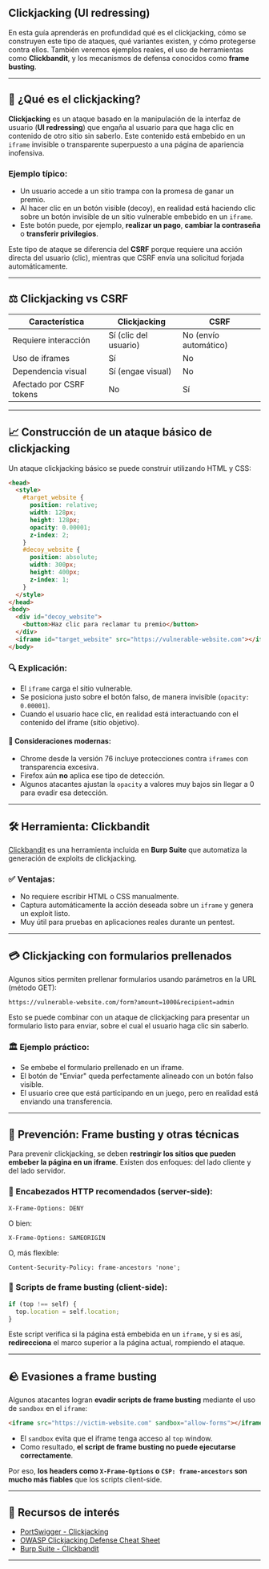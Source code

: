## Clickjacking (UI redressing)

En esta guía aprenderás en profundidad qué es el clickjacking, cómo se construyen este tipo de ataques, qué variantes existen, y cómo protegerse contra ellos. También veremos ejemplos reales, el uso de herramientas como **Clickbandit**, y los mecanismos de defensa conocidos como **frame busting**.

---

## 🔐 ¿Qué es el clickjacking?

**Clickjacking** es un ataque basado en la manipulación de la interfaz de usuario (**UI redressing**) que engaña al usuario para que haga clic en contenido de otro sitio sin saberlo. Este contenido está embebido en un `iframe` invisible o transparente superpuesto a una página de apariencia inofensiva.

### Ejemplo típico:

* Un usuario accede a un sitio trampa con la promesa de ganar un premio.
* Al hacer clic en un botón visible (decoy), en realidad está haciendo clic sobre un botón invisible de un sitio vulnerable embebido en un `iframe`.
* Este botón puede, por ejemplo, **realizar un pago**, **cambiar la contraseña** o **transferir privilegios**.

Este tipo de ataque se diferencia del **CSRF** porque requiere una acción directa del usuario (clic), mientras que CSRF envía una solicitud forjada automáticamente.

---

## ⚖️ Clickjacking vs CSRF

| Característica           | Clickjacking          | CSRF                  |
| ------------------------ | --------------------- | --------------------- |
| Requiere interacción     | Sí (clic del usuario) | No (envío automático) |
| Uso de iframes           | Sí                    | No                    |
| Dependencia visual       | Sí (engae visual)     | No                    |
| Afectado por CSRF tokens | No                    | Sí                    |

---

## 📈 Construcción de un ataque básico de clickjacking

Un ataque clickjacking básico se puede construir utilizando HTML y CSS:

```html
<head>
  <style>
    #target_website {
      position: relative;
      width: 128px;
      height: 128px;
      opacity: 0.00001;
      z-index: 2;
    }
    #decoy_website {
      position: absolute;
      width: 300px;
      height: 400px;
      z-index: 1;
    }
  </style>
</head>
<body>
  <div id="decoy_website">
    <button>Haz clic para reclamar tu premio</button>
  </div>
  <iframe id="target_website" src="https://vulnerable-website.com"></iframe>
</body>
```

### 🔍 Explicación:

* El `iframe` carga el sitio vulnerable.
* Se posiciona justo sobre el botón falso, de manera invisible (`opacity: 0.00001`).
* Cuando el usuario hace clic, en realidad está interactuando con el contenido del iframe (sitio objetivo).

#### 🚫 Consideraciones modernas:

* Chrome desde la versión 76 incluye protecciones contra `iframes` con transparencia excesiva.
* Firefox aún **no** aplica ese tipo de detección.
* Algunos atacantes ajustan la `opacity` a valores muy bajos sin llegar a 0 para evadir esa detección.

---

## 🛠️ Herramienta: Clickbandit

[Clickbandit](https://portswigger.net/burp/documentation/desktop/tools/clickbandit) es una herramienta incluida en **Burp Suite** que automatiza la generación de exploits de clickjacking.

### ✅ Ventajas:

* No requiere escribir HTML o CSS manualmente.
* Captura automáticamente la acción deseada sobre un `iframe` y genera un exploit listo.
* Muy útil para pruebas en aplicaciones reales durante un pentest.

---

## 💳 Clickjacking con formularios prellenados

Algunos sitios permiten prellenar formularios usando parámetros en la URL (método GET):

```url
https://vulnerable-website.com/form?amount=1000&recipient=admin
```

Esto se puede combinar con un ataque de clickjacking para presentar un formulario listo para enviar, sobre el cual el usuario haga clic sin saberlo.

### 🏛️ Ejemplo práctico:

* Se embebe el formulario prellenado en un iframe.
* El botón de "Enviar" queda perfectamente alineado con un botón falso visible.
* El usuario cree que está participando en un juego, pero en realidad está enviando una transferencia.

---

## 🚫 Prevención: Frame busting y otras técnicas

Para prevenir clickjacking, se deben **restringir los sitios que pueden embeber la página en un iframe**. Existen dos enfoques: del lado cliente y del lado servidor.

### 🔰 Encabezados HTTP recomendados (server-side):

```http
X-Frame-Options: DENY
```

O bien:

```http
X-Frame-Options: SAMEORIGIN
```

O, más flexible:

```http
Content-Security-Policy: frame-ancestors 'none';
```

### 🔧 Scripts de frame busting (client-side):

```javascript
if (top !== self) {
  top.location = self.location;
}
```

Este script verifica si la página está embebida en un `iframe`, y si es así, **redirecciona** el marco superior a la página actual, rompiendo el ataque.

---

## 🪨 Evasiones a frame busting

Algunos atacantes logran **evadir scripts de frame busting** mediante el uso de `sandbox` en el `iframe`:

```html
<iframe src="https://victim-website.com" sandbox="allow-forms"></iframe>
```

* El `sandbox` evita que el iframe tenga acceso al `top` window.
* Como resultado, **el script de frame busting no puede ejecutarse correctamente**.

Por eso, **los headers como ****************`X-Frame-Options`**************** o ****************`CSP: frame-ancestors`**************** son mucho más fiables** que los scripts client-side.

---

## 🔗 Recursos de interés

* [PortSwigger - Clickjacking](https://portswigger.net/web-security/clickjacking)
* [OWASP Clickjacking Defense Cheat Sheet](https://cheatsheetseries.owasp.org/cheatsheets/Clickjacking_Defense_Cheat_Sheet.html)
* [Burp Suite - Clickbandit](https://portswigger.net/burp/documentation/desktop/tools/clickbandit)

---
